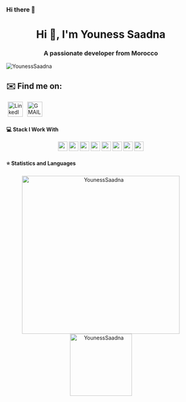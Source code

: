### Hi there 👋

<!--
**YounessSaadna/YounessSaadna** is a ✨ _special_ ✨ repository because its `README.md` (this file) appears on your GitHub profile.

Here are some ideas to get you started:

- 🔭 I’m currently working on ...
- 🌱 I’m currently learning ...
- 👯 I’m looking to collaborate on ...
- 🤔 I’m looking for help with ...
- 💬 Ask me about ...
- 📫 How to reach me: ...
- 😄 Pronouns: ...
- ⚡ Fun fact: ...
-->
<h1 align="center">Hi 👋, I'm Youness Saadna</h1>
<h3 align="center">A passionate developer from Morocco </h3>
<p align="left"> <img src="https://komarev.com/ghpvc/?username=YounessSaadna" alt="YounessSaadna" /> </p>

## ✉️ Find me on:


<p align="center">

 <a href="https://www.linkedin.com/in/y-saadna/" target="_blank" rel="noopener noreferrer"> <img src="https://cdn.jsdelivr.net/npm/simple-icons@v3/icons/linkedin.svg" alt="LinkedIN" height="40" style="vertical-align:top; margin:4px"></a>
 <a href="mailto:younessaadna1997@gmail.com"> <img src="https://cdn.jsdelivr.net/npm/simple-icons@v3/icons/gmail.svg" alt="GMAIL" height="40" style="vertical-align:top; margin:4px"></a>
</p>

#### 💻 Stack I Work With

<p align="center">
<img src="https://img.shields.io/badge/python-3776AB.svg?&style=for-the-badge&logo=python&logoColor=white" height="25"/>
<img src="https://img.shields.io/badge/javascript-F7DF1E.svg?&style=for-the-badge&logo=javascript&logoColor=white" height="25"/>
<img src="https://img.shields.io/badge/mysql-4479A1.svg?&style=for-the-badge&logo=mysql&logoColor=white" height="25"/>
<img src="https://img.shields.io/badge/jupyter-F3631D.svg?&style=for-the-badge&logo=jupyter&logoColor=white" height="25"/>
<img src="https://img.shields.io/badge/anaconda-42B029.svg?&style=for-the-badge&logo=anaconda&logoColor=white" height="25"/>
<img src="https://img.shields.io/badge/VS%20Code-007ACC.svg?&style=for-the-badge&logo=visual-studio-code&logoColor=white" height="25"/>
<img src="https://img.shields.io/badge/Flask-000000.svg?&style=for-the-badge&logo=flask&logoColor=white" height="25"/>
<img src="https://img.shields.io/badge/sqlite-7CBEE4.svg?&style=for-the-badge&logo=sqlite&logoColor=white" height="25"/>
</p>
 
 #### ⭐  Statistics and Languages

 <p align="center"> 
    <img src="https://github-readme-stats.vercel.app/api?username=YounessSaadna&count_private=true&show_icons=true&theme=buefy" alt="YounessSaadna" width="420"/> 
    <img src="https://github-readme-stats.vercel.app/api/top-langs/?username=YounessSaadna&hide=jupyter%20notebook,html,css&langs_count=8&layout=compact&theme=buefy" alt="YounessSaadna" height="165" />
 </p>



<!--

For ICON With Text
    https://img.shields.io/badge/HereText-FF9800.svg?&style=for-the-badge&logo=HereIconName&logoColor=white
    
For Github Stats
    https://github-readme-stats.vercel.app/api?username=HereUsername&show_icons=true

For Profile View
    https://komarev.com/ghpvc/?username=HereUsername

For Auto Generate
    https://rahuldkjain.github.io/gh-profile-readme-generator/

For County Flag ICOn
    https://www.flaticon.com/

For ICON Idea
    https://simpleicons.org/

-->

<!-- ![Visitor Count](https://profile-counter.glitch.me/devded/count.svg) -->

<!--
<p align="center">
 <img src="https://github-profile-trophy.vercel.app/?username=YounessSaadna&theme=flat&row=1" alt="YounessSaadna" />
</p>

-->
